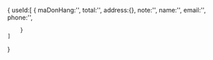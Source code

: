 
{
    useId:[
        {
            maDonHang:'',
            total:'',
            address:{},
            note:'',
            name:'',
            email:'',
            phone:'',

        }
    ]
}